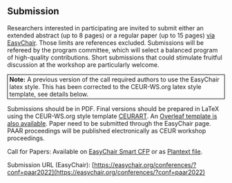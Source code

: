 ## Submission

 Researchers interested in participating are invited to submit either an extended abstract (up to 8 pages) or a regular paper (up to 15 pages) [via EasyChair](https://easychair.org/conferences/?conf=paar2022). Those limits are references excluded. Submissions will be refereed by the program committee, which will select a balanced program of high-quality contributions. Short submissions that could stimulate fruitful discussion at the workshop are particularly welcome.

<p style="border:1px solid black;padding: 2px 4px"><span style="font-weight: bold">Note:</span> A previous version of the call required authors to use the EasyChair latex style. This has been corrected to the CEUR-WS.org latex style template, see details below.</p>

Submissions should be in PDF. Final versions should be prepared in LaTeX using the CEUR-WS.org style template [CEURART](http://ceur-ws.org/Vol-XXX/CEURART.zip). An [Overleaf template is also available](https://www.overleaf.com/latex/templates/template-for-submissions-to-ceur-workshop-proceedings-ceur-ws-dot-org/hpvjjzhjxzjk). Paper need to be submitted through the EasyChair page. PAAR proceedings will be published electronically as CEUR workshop proceedings. 

Call for Papers: Available on [EasyChair Smart CFP](https://easychair.org/cfp/PAAR2022) or as [Plantext file](cfp-paar2022.txt).

Submission URL (EasyChair): [https://easychair.org/conferences/?conf=paar2022](https://easychair.org/conferences/?conf=paar2022)
